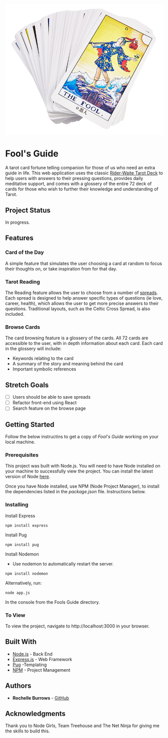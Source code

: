 
![The fool tarot card](public/images/the_fool.png)

# Fool's Guide

A tarot card fortune telling companion for those of us who need an extra guide in life. This web application uses the classic [Rider-Waite Tarot Deck](http://www.aeclectic.net/tarot/cards/rider-waite/) to help users with answers to their pressing questions, provides daily meditative support, and comes with a glossery of the entire 72 deck of cards for those who wish to further their knowledge and understanding of Tarot. 

## Project Status

In progress. 

## Features

### Card of the Day

A simple feature that simulates the user choosing a card at random to focus their thoughts on, or take inspiration from for that day. 

### Tarot Reading 

The Reading feature allows the user to choose from a number of [spreads](https://www.learnreligions.com/tarot-card-spreads-2562807). Each spread is designed to help answer specific types of questions (ie love, career, health), which allows the user to get more precise answers to their questions. Traditional layouts, such as the Celtic Cross Spread, is also included.  

### Browse Cards 

The card browsing feature is a glossery of the cards. All 72 cards are accessible to the user, with in depth information about each card. Each card in the glossery will include: 

- Keywords relating to the card
- A summary of the story and meaning behind the card
- Important symbolic references

## Stretch Goals 

- [ ] Users should be able to save spreads
- [ ] Refactor front-end using React
- [ ] Search feature on the browse page

## Getting Started

Follow the below instructins to get a copy of *Fool's Guide* working on your local machine. 

### Prerequisites

This project was built with Node.js. You will need to have Node installed on your machine to successfully view the project. You can install the latest version of Node [here](https://nodejs.org/en/download/).

Once you have Node installed, use NPM (Node Project Manager), to install the dependencies listed in the _package.json_ file. Instructions below.

### Installing

Install Express

```
npm install express
```

Install Pug

```
npm install pug
```

Install Nodemon
- Use nodemon to automatically restart the server. 

```
npm install nodemon
```

Alternatively, run:

```
node app.js
```
In the console from the Fools Guide directory. 

### To View

To view the project, navigate to http://localhost:3000 in your browser. 

## Built With

* [Node.js](https://nodejs.org/en/) - Back End 
* [Express.js](https://expressjs.com/) - Web Framework
* [Pug](https://pugjs.org/api/getting-started.html) -Templating
* [NPM](https://www.npmjs.com) - Project Management

## Authors

* **Rochelle Burrows** - [GitHub](https://github.com/rochelleLB)

## Acknowledgments

Thank you to Node Girls, Team Treehouse and The Net Ninja for giving me the skills to build this. 


